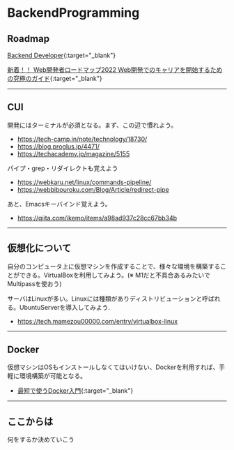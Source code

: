 # BackendProgramming

## Roadmap
[Backend Developer](https://roadmap.sh/backend){:target="_blank"}

[新着！！ Web開発者ロードマップ2022 Web開発でのキャリアを開始するための究極のガイド](https://www.youtube.com/watch?v=7uJGjbkp0-U){:target="_blank"}

---

## CUI
開発にはターミナルが必須となる。まず、この辺で慣れよう。
- https://tech-camp.in/note/technology/18730/
- https://blog.proglus.jp/4471/
- https://techacademy.jp/magazine/5155

パイプ・grep・リダイレクトも覚えよう
- https://webkaru.net/linux/commands-pipeline/
- https://webbibouroku.com/Blog/Article/redirect-pipe

あと、Emacsキーバインド覚えよう。
- https://qiita.com/ikemo/items/a98ad937c28cc67bb34b

---

## 仮想化について
自分のコンピュータ上に仮想マシンを作成することで、様々な環境を構築することができる。VirtualBoxを利用してみよう。(※ M1だと不具合あるみたいでMultipassを使おう)

サーバはLinuxが多い。Linuxには種類がありディストリビューションと呼ばれる。UbuntuServerを導入してみよう.

- https://tech.mamezou00000.com/entry/virtualbox-linux

---

## Docker
仮想マシンはOSもインストールしなくてはいけない、Dockerを利用すれば、手軽に環境構築が可能となる。
- [最短で使うDocker入門](https://codezine.jp/article/corner/837){:target="_blank"}

---
## ここからは
何をするか決めていこう